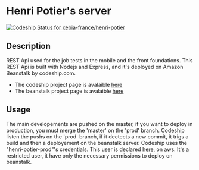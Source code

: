 # Henri Potier's server
[ ![Codeship Status for xebia-france/henri-potier](https://codeship.com/projects/2a04fea0-3be5-0132-8d91-22c2fe63a513/status?branch=master)](https://codeship.com/projects/42789)

## Description
REST Api used for the job tests in the mobile and the front foundations. This REST Api is built with Nodejs and Express, and it's deployed on Amazon Beanstalk by codeship.com.

- The codeship project page is avalaible [here](https://codeship.com/projects/42789)
- The beanstalk project page is avalaible [here](https://eu-central-1.console.aws.amazon.com/elasticbeanstalk/home?region=eu-central-1#/environment/dashboard?applicationName=henri-potier&environmentId=e-2wqarv28zm)


## Usage

The main developements are pushed on the master, if you want to deploy in production, you must merge the 'master' on the 'prod' branch. Codeship listen the pushs on the 'prod' branch, if it dectects a new commit, it trigs a build and then a deployement on the beanstalk server.
Codeship uses the "henri-potier-prod"'s credentials. This user is declared [here](https://console.aws.amazon.com/iam/home?region=eu-central-1#users/henri-potier-prod), on aws. It's a restricted user, it have only the necessary permissions to deploy on beanstalk.  
